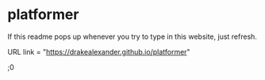 # platformer


If this readme pops up whenever you try to type in this website, just refresh.

URL link = "https://drakealexander.github.io/platformer"


;0
